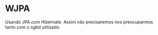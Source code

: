 # WJPA
Usando JPA com Hibernate. Assim não precisaremos nos preocuparmos tanto com o sgbd utilizado.
